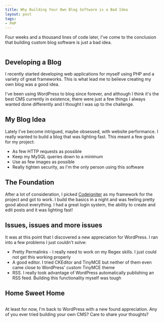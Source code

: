 ```yaml
--- 
title: Why Building Your Own Blog Software is a Bad Idea
layout: post
tags: 
- PHP
---
```

Four weeks and a thousand lines of code later, I've come to the conclusion that building custom blog software is just a bad idea.

<div class="img-wrap"><img class="alignnone size-full wp-image-2420" title="php_frameworks" src="{{ site.url }}/images/php_frameworks.jpeg" alt="" /></div>

## Developing a Blog

I recently started developing web applications for myself using PHP and a variety of great frameworks. This is what lead me to believe creating my own blog was a good idea.

I've been using WordPress to blog since forever, and although I think it's the best CMS currently in existence, there were just a few things I always wanted done differently and I thought I was up to the challenge.

## My Blog Idea

Lately I've become intrigued, maybe obsessed, with website performance. I really wanted to build a blog that was lighting fast. This meant a few goals for my project:

+ As few HTTP requests as possible
+ Keep my MySQL queries down to a minimum
+ Use as few images as possible
+ Really tighten security, as I'm the only person using this software

## The Foundation

After a lot of consideration, I picked <a href="http://codeigniter.com/">Codeigniter</a> as my framework for the project and got to work. I build the basics in a night and was feeling pretty good about everything. I had a great login system, the ability to create and edit posts and it was lighting fast!

## Issues, issues and more issues

It was at this point that I discovered a new appreciation for WordPress. I ran into a few problems I just couldn't solve:

+ Pretty Permalinks - I really need to work on my Regex skills. I just could not get this working properly
+ A good editor. I tried CKEditor and TinyMCE but neither of them even came close to WordPress' custom TinyMCE theme
+ RSS. I really took advantage of WordPress automatically publishing an RSS feed. Building this functionality myself was tough

## Home Sweet Home

<div class="img-wrap"><img class="alignnone size-full wp-image-2424" title="Wordpress-logo" src="{{ site.url }}/images/Wordpress-logo.png" alt="" /></div>

At least for now, I'm back to WordPress with a new found appreciation. Any of you ever tried building your own CMS? Care to share your thoughts?